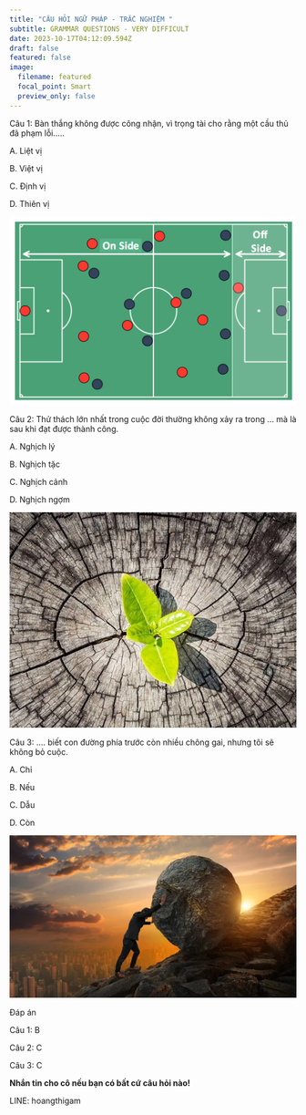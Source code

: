 ```yaml
---
title: "CÂU HỎI NGỮ PHÁP - TRẮC NGHIỆM "
subtitle: GRAMMAR QUESTIONS - VERY DIFFICULT
date: 2023-10-17T04:12:09.594Z
draft: false
featured: false
image:
  filename: featured
  focal_point: Smart
  preview_only: false
---
```

Câu 1: Bàn thắng không được công nhận, vì trọng tài cho rằng một cầu thủ đã phạm lỗi.....

A. Liệt vị

B. Việt vị

C. Định vị

D. Thiên vị

![](sport-soccer-football-offside.png)

Câu 2: Thử thách lớn nhất trong cuộc đời thường không xảy ra trong ... mà là sau khi đạt được thành công. 

A. Nghịch lý

B. Nghịch tặc

C. Nghịch cảnh

D. Nghịch ngợm

![](avatar1671432168565-1671432168820862529146.jpg.webp)

Câu 3: .... biết con đường phía trước còn nhiều chông gai, nhưng tôi sẽ không bỏ cuộc.

A. Chỉ

B. Nếu

C. Dẫu

D. Còn

![](080420-1-.png.webp)

Đáp án

Câu 1: B

Câu 2: C

Câu 3: C



**Nhắn tin cho cô nếu bạn có bất cứ câu hỏi nào!**

LINE: hoangthigam